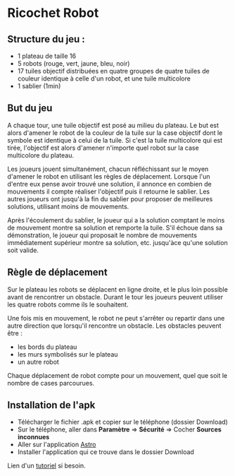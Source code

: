 Ricochet Robot
==============

Structure du jeu :
---------------------

- 1 plateau de taille 16
- 5 robots (rouge, vert, jaune, bleu, noir)
- 17 tuiles objectif distribuées en quatre groupes de quatre tuiles de couleur identique à celle d'un robot, et une tuile multicolore
- 1 sablier (1min)
    
But du jeu
---------------------


A chaque tour, une tuile objectif est posé au milieu du plateau. Le but est alors d'amener le robot de la couleur de la tuile sur la case objectif dont le symbole est identique à celui de la tuile. Si c'est la tuile multicolore qui est tirée, l'objectif est alors d'amener n'importe quel robot sur la case multicolore du plateau. 


Les joueurs jouent simultanément, chacun réfléchissant sur le moyen d'amener le robot en utilisant les règles de déplacement. Lorsque l'un d'entre eux pense avoir trouvé une solution, il annonce en combien de mouvements il compte réaliser l'objectif puis il retourne le sablier. Les autres joueurs ont jusqu'à la fin du sablier pour proposer de meilleures solutions, utilisant moins de mouvements.

Après l'écoulement du sablier, le joueur qui a la solution comptant le moins de mouvement montre sa solution et remporte la tuile. S'il échoue dans sa démonstration, le joueur qui proposait le nombre de mouvements immédiatement supérieur montre sa solution, etc. jusqu'àce qu'une solution soit valide.

    
Règle de déplacement
---------------------

Sur le plateau les robots se déplacent en ligne droite, et le plus loin possible avant de rencontrer un obstacle. Durant le tour les joueurs peuvent utiliser les quatre robots comme ils le souhaitent.

Une fois mis en mouvement, le robot ne peut s'arrêter ou repartir dans une autre direction que lorsqu'il rencontre un obstacle. Les obstacles peuvent être :

- les bords du plateau
- les murs symbolisés sur le plateau
- un autre robot

Chaque déplacement de robot compte pour un mouvement, quel que soit le nombre de cases parcourues.

Installation de l'apk
---------------------

- Télécharger le fichier .apk et copier sur le téléphone (dossier Download)
- Sur le téléphone, aller dans __Paramètre__ => __Sécurité__ => Cocher __Sources inconnues__
- Aller sur l'application [Astro](https://play.google.com/store/apps/details?id=com.metago.astro&hl=fr) 
- Installer l'application qui ce trouve dans le dossier Download
    
Lien d'un [tutoriel](http://www.commentcamarche.net/faq/38861-android-installer-un-apk) si besoin.